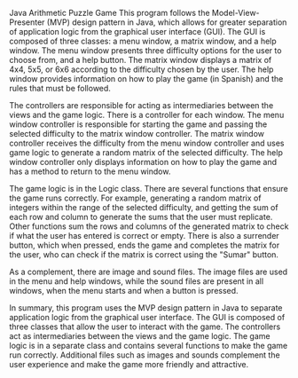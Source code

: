 Java Arithmetic Puzzle Game
This program follows the Model-View-Presenter (MVP) design pattern in Java, which allows for greater separation of application logic from the graphical user interface (GUI). The GUI is composed of three classes: a menu window, a matrix window, and a help window. The menu window presents three difficulty options for the user to choose from, and a help button. The matrix window displays a matrix of 4x4, 5x5, or 6x6 according to the difficulty chosen by the user. The help window provides information on how to play the game (in Spanish) and the rules that must be followed.

The controllers are responsible for acting as intermediaries between the views and the game logic. There is a controller for each window. The menu window controller is responsible for starting the game and passing the selected difficulty to the matrix window controller. The matrix window controller receives the difficulty from the menu window controller and uses game logic to generate a random matrix of the selected difficulty. The help window controller only displays information on how to play the game and has a method to return to the menu window.

The game logic is in the Logic class. There are several functions that ensure the game runs correctly. For example, generating a random matrix of integers within the range of the selected difficulty, and getting the sum of each row and column to generate the sums that the user must replicate. Other functions sum the rows and columns of the generated matrix to check if what the user has entered is correct or empty. There is also a surrender button, which when pressed, ends the game and completes the matrix for the user, who can check if the matrix is correct using the "Sumar" button.

As a complement, there are image and sound files. The image files are used in the menu and help windows, while the sound files are present in all windows, when the menu starts and when a button is pressed.

In summary, this program uses the MVP design pattern in Java to separate application logic from the graphical user interface. The GUI is composed of three classes that allow the user to interact with the game. The controllers act as intermediaries between the views and the game logic. The game logic is in a separate class and contains several functions to make the game run correctly. Additional files such as images and sounds complement the user experience and make the game more friendly and attractive.
